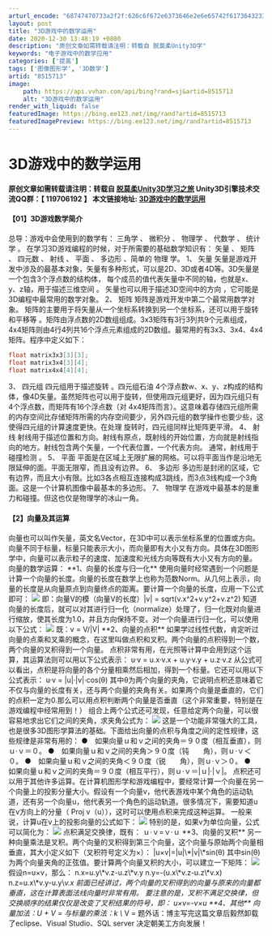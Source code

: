 ```yaml
---
arturl_encode: "68747470733a2f2f:626c6f672e6373646e2e6e65742f6173643233373234313239:312f61727469636c652f64657461696c732f38353135373133"
layout: post
title: "3D游戏中的数学运用"
date: 2020-12-30 13:48:19 +0800
description: "原创文章如需转载请注明：转载自 脱莫柔Unity3D学"
keywords: "电子游戏中的数学应用"
categories: ['提高']
tags: ['图像图形学', '3D数学']
artid: "8515713"
image:
    path: https://api.vvhan.com/api/bing?rand=sj&artid=8515713
    alt: "3D游戏中的数学运用"
render_with_liquid: false
featuredImage: https://bing.ee123.net/img/rand?artid=8515713
featuredImagePreview: https://bing.ee123.net/img/rand?artid=8515713
---
```


# 3D游戏中的数学运用
#### 原创文章如需转载请注明：转载自 [脱莫柔Unity3D学习之旅](http://blog.csdn.net/asd237241291) Unity3D引擎技术交流QQ群：【 119706192 】 本文链接地址: [3D游戏中的数学运用](http://blog.csdn.net/asd237241291/article/details/8515713)
#### 【01】3D游戏数学简介
总导：游戏中会使用到的数学有：
三角学
、
微积分
、
物理学
、
代数学
、
统计学
。
在学习3D游戏编程的时候，对于所需要的基础数学知识有：
矢量
、
矩阵
、
四元数
、
射线
、
平面
、
多边形
、简单的
物理
学。
1、
矢量
矢量是游戏开发中涉及的最基本对象，矢量有多种形式，可以是2D、3D或者4D等。3D矢量是一个包含3个浮点数的结构体，
每个成员的值代表矢量中不同的轴，也就是x、y、z轴，用于描述三维空间
。
矢量也可以用于描述3D空间中的方向
，它可能是3D编程中最常用的数学对象。
2、
矩阵
矩阵是游戏开发中第二个最常用数学对象。
矩阵的主要用于将矢量从一个坐标系转换到另一个坐标系，还可以用于旋转和平移等
。矩阵由浮点数的2D数组组成。3x3矩阵有3行3列共9个元素组成，4x4矩阵则由4行4列共16个浮点元素组成的2D数组。最常用的有3x3、3x4、4x4矩阵。程序中定义如下：
```csharp
float matrix3x3[3][3];
float matrix3x4[3][4];
float matrix4x4[4][4];
```
3、
四元组
四元组用于描述旋转
。四元组石油 4个浮点数w、x、y、z构成的结构体，像4D矢量。虽然矩阵也可以用于旋转，但使用四元组更好，因为四元组只有4个浮点数，而矩阵有16个浮点数（对 4x4矩阵而言）。这意味着存储四元组所需的内存空间比存储矩阵所需的内存空间要少，另外四元组的数学操作也要少些，这使得四元组的计算速度更快。在处理 旋转时，四元组同样比矩阵更平滑。
4、
射线
射线用于描述位置和方向。射线有原点，既射线的开始位置，方向就是射线指向的地方。射线包含两个矢量，一个代表位置，一个代表方向。
通常，射线用于碰撞检测
。
5、
平面
平面是在区域上无限扩展的网格。可以将平面当作是沿地无限延伸的面。平面无限窄，而且没有边界。
6、
多边形
多边形是封闭的区域，它有边界，而且大小有限。比如3各点相互连接构成3跳线，而3点3线构成一个3角面。这是一个计算机图像中最基本的多边形。
7、
物理学
在游戏中最基本的是重力和碰撞。但这也仅是物理学的冰山一角。
#### 【2】向量及其运算
向量也可以叫作矢量，英文名Vector，在3D中可以表示坐标系里的位置或方向。向量不同于标量，标量只能表示大小，而向量即有大小又有方向。具体在3D图形学中，向量可以表示粒子的速度、加速度和光线方向等既有大小又有方向的量。
向量的数学运算：
\*\*1、向量的长度与归一化\*\*
使用向量时经常遇到一个问题是计算一个向量的长度。向量的长度在数学上也称为范数Norm。从几何上表示，向量的长度是从向量原点到向量终点的距离。要计算一个向量的长度，应用一下公式即可：
![](https://img-my.csdn.net/uploads/201301/18/1358443092\_6293.gif)
即：向量V的模（向量V的长度）|v| = sqrt(v.x^2+v.y^2+v.z^2)
知道向量的长度后，就可以对其进行归一化（normalize）处理了，归一化既对向量进行缩放，使其长度为1.0，并且方向保持不变。对一个向量进行归一化，可以使用以下公式：
![](https://img-my.csdn.net/uploads/201301/18/1358443168\_4623.gif)
既：v = V/|V|
\*\*2、向量的点积\*\*
如果学过线性代数，肯定听过向量的点乘和叉乘的概念，在这里叫做点积和叉积。两个向量的点积得到一个数，两个向量的叉积得到一个向量。
点积非常有用，在光照等计算中会用到这个运算，其运算法则可以用以下公式表示：
u·v = u.x·v.x + u.y·v.y + u.z·v.z
从公式可以看出，点积是将向量的各个分量相乘然后相加，得到一个标量。它还可以用以下公式表示：
u·v = |u|·|v|·cos(θ)
其中θ为两个向量的夹角，它说明点积还意味着它不仅与向量的长度有关，还与两个向量的夹角有关。如果两个向量是垂直的，它们的点积一定为0.那么可以用点积判断两个向量是否垂直（这个非常重要，特别是在游戏编程中经常用到！）
组合上两个公式还可发现，任意给定两个向量，可以很容易地求出它们之间的夹角，求夹角公式为：
![](https://img-my.csdn.net/uploads/201301/18/1358443322\_1890.gif)
这是一个功能非常强大的工具，也是很多3D图形学算法的基础。下面给出向量的点积与角度之间的定性规律，这些规律是非常有用的：
●　如果向量ｕ和ｖ之间的夹角＝９０度（相互垂直），则ｕ·ｖ＝０。
●　如果向量ｕ和ｖ之间的夹角＞９０度（钝　　角），则ｕ·ｖ＜０。
●　如果向量ｕ和ｖ之间的夹角＜９０度（锐　　角），则ｕ·ｖ＞０。
●　如果向量ｕ和ｖ之间的夹角＝９０度（相互平行），则ｕ·ｖ＝|ｕ|·|ｖ|。
点积还可以用于其他许多运算。在计算机图形学和游戏编程中，要经常计算一个向量在另一个向量上的投影分量大小。假设有一个向量v，他代表游戏中某个角色的运动轨道，还有另一个向量u，他代表另一个角色的运动轨道。很多情况下，需要知道u在v方向上的分量（
Proj
v（u）），这时可以使用点积来完成这种运算。
一般来说，计算u在v上的投影向量的公式如下：
![](https://img-my.csdn.net/uploads/201301/18/1358443428\_2576.gif)
特别的是，如果v为单位向量，公式可以简化为：
![](https://img-my.csdn.net/uploads/201301/18/1358443481\_4338.gif)
点积满足交换律，既有：
ｕ·ｖ=ｖ·ｕ
\*\*3、向量的叉积\*\*
另一种向量乘法是叉积。两个向量的叉积得到第三个向量，这个向量与原始两个向量相垂直，其大小定义如下（叉积符号定义为×）：
|u×v|=|u|\\*|v|\\*sin(θ)
其中sin(θ)为两个向量夹角的正弦值。要计算两个向量叉积的大小，可以建立一下矩阵：
![](https://img-my.csdn.net/uploads/201301/18/1358443625\_3808.gif)
假设n=u×v，那么：
n.x=u.y\\*v.z-u.z\\*v.y
n.y=-(u.x\\*v.z-u.z\\*v.x)
n.z=u.x\\*v.y-u.y\\*v.x
前面已经讲过，两个向量的叉积得到的向量与原来的向量都垂直，这在计算表面法线向量时非常有用。
要注意的是，叉积不满足交换律，但交换顺序的结果仅仅是改变了叉积结果的符号，即：
u×v=-v×u
\*\*4、其他\*\*
向量加法：U + V = 
与标量的乘法：k \\* V = 
题外话：博主写完这篇文章后毅然卸载了eclipse、Visual Studio、SQL server 决定朝美工方向发展！